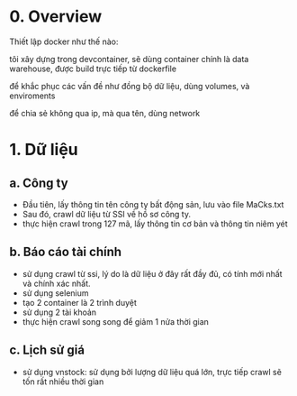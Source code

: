 # 0. Overview

Thiết lập docker như thế nào:

tôi xây dựng trong devcontainer, sẽ dùng container chính là data warehouse, được build trực tiếp từ dockerfile

để khắc phục các vấn đề như đồng bộ dữ liệu, dùng volumes, và enviroments

để chia sẻ không qua ip, mà qua tên, dùng network

# 1. Dữ liệu

## a. Công ty

* Đầu tiên, lấy thông tin tên công ty bất động sản, lưu vào file MaCks.txt
* Sau đó, crawl dữ liệu từ SSI về hồ sơ công ty.
* thực hiện crawl trong 127 mã, lấy thông tin cơ bản và thông tin niêm yét

## b. Báo cáo tài chính

* sử dụng crawl từ ssi, lý do là dữ liệu ở đây rất đầy đủ, có tính mới nhất và chính xác nhất.
* sử dụng selenium
* tạo 2 container là 2 trình duyệt
* sử dụng 2 tài khoản
* thực hiện crawl song song để giảm 1 nửa thời gian

## c. Lịch sử giá

* sử dụng vnstock: sử dụng bởi lượng dữ liệu quá lớn, trực tiếp crawl sẽ tốn rất nhiều thời gian

